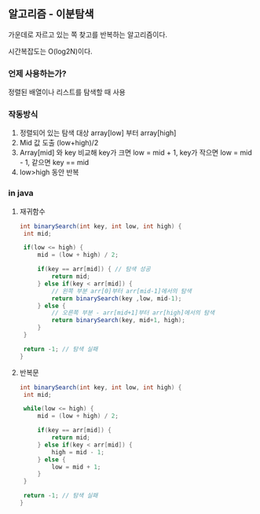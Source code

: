 ## 알고리즘 - 이분탐색

가운데로 자르고 있는 쪽 찾고를 반복하는 알고리즘이다.

시간복잡도는 O(log2N)이다.



### 언제 사용하는가?

정렬된 배열이나 리스트를 탐색할 때 사용



### 작동방식

1. 정렬되어 있는 탐색 대상 array[low] 부터 array[high]
2. Mid 값 도출 (low+high)/2
3. Array[mid] 와 key 비교해 key가 크면 low = mid + 1, key가 작으면 low = mid - 1, 같으면 key == mid
4. low>high 동안 반복



### in java

1. 재귀함수

   ```java
   int binarySearch(int key, int low, int high) {
   	int mid;
   
   	if(low <= high) {
   		mid = (low + high) / 2;
   
   		if(key == arr[mid]) { // 탐색 성공 
   			return mid;
   		} else if(key < arr[mid]) {
   			// 왼쪽 부분 arr[0]부터 arr[mid-1]에서의 탐색 
   			return binarySearch(key ,low, mid-1);  
   		} else {
   			// 오른쪽 부분 - arr[mid+1]부터 arr[high]에서의 탐색 
   			return binarySearch(key, mid+1, high); 
   		}
   	}
   
   	return -1; // 탐색 실패 
   }
   ```

2. 반복문

   ```java
   int binarySearch(int key, int low, int high) {
   	int mid;
   
   	while(low <= high) {
   		mid = (low + high) / 2;
   
   		if(key == arr[mid]) {
   			return mid;
   		} else if(key < arr[mid]) {
   			high = mid - 1;
   		} else {
   			low = mid + 1;
   		}
   	}
   
   	return -1; // 탐색 실패 
   }
   ```

